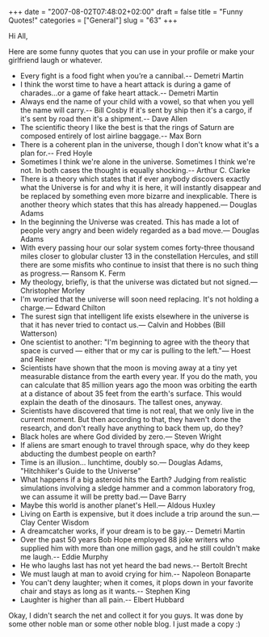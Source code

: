 +++
date = "2007-08-02T07:48:02+02:00"
draft = false
title = "Funny Quotes!"
categories = ["General"]
slug = "63"
+++

Hi All,

Here are some funny quotes that you can use in your profile or make your girlfriend laugh or whatever.

- Every fight is a food fight when you’re a cannibal.-- Demetri Martin
- I think the worst time to have a heart attack is during a game of charades...or a game of fake heart attack.-- Demetri Martin
- Always end the name of your child with a vowel, so that when you yell the name will carry.-- Bill Cosby
If it's sent by ship then it's a cargo, if it's sent by road then it's a shipment.-- Dave Allen
- The scientific theory I like the best is that the rings of Saturn are composed entirely of lost airline baggage.-- Max Born
- There is a coherent plan in the universe, though I don't know what it's a plan for.-- Fred Hoyle
- Sometimes I think we're alone in the universe. Sometimes I think we're not. In both cases the thought is equally shocking.-- Arthur C. Clarke
- There is a theory which states that if ever anybody discovers exactly what the Universe is for and why it is here, it will instantly disappear and be replaced by something even more bizarre and inexplicable. There is another theory which states that this has already happened.— Douglas Adams
- In the beginning the Universe was created. This has made a lot of people very angry and been widely regarded as a bad move.— Douglas Adams
- With every passing hour our solar system comes forty-three thousand miles closer to globular cluster 13 in the constellation Hercules, and still there are some misfits who continue to insist that there is no such thing as progress.— Ransom K. Ferm
- My theology, briefly, is that the universe was dictated but not signed.— Christopher Morley
- I'm worried that the universe will soon need replacing. It's not holding a charge.— Edward Chilton
- The surest sign that intelligent life exists elsewhere in the universe is that it has never tried to contact us.— Calvin and Hobbes (Bill Watterson)
- One scientist to another: "I'm beginning to agree with the theory that space is curved — either that or my car is pulling to the left."— Hoest and Reiner
- Scientists have shown that the moon is moving away at a tiny yet measurable distance from the earth every year. If you do the math, you can calculate that 85 million years ago the moon was orbiting the earth at a distance of about 35 feet from the earth's surface. This would explain the death of the dinosaurs. The tallest ones, anyway.
- Scientists have discovered that time is not real, that we only live in the current moment. But then according to that, they haven't done the research, and don't really have anything to back them up, do they?
- Black holes are where God divided by zero.— Steven Wright
- If aliens are smart enough to travel through space, why do they keep abducting the dumbest people on earth?
- Time is an illusion... lunchtime, doubly so.— Douglas Adams, "Hitchhiker's Guide to the Universe"
- What happens if a big asteroid hits the Earth? Judging from realistic simulations involving a sledge hammer and a common laboratory frog, we can assume it will be pretty bad.— Dave Barry
- Maybe this world is another planet's Hell.— Aldous Huxley
- Living on Earth is expensive, but it does include a trip around the sun.— Clay Center Wisdom
- A dreamcatcher works, if your dream is to be gay.-- Demetri Martin
- Over the past 50 years Bob Hope employed 88 joke writers who supplied him with more than one million gags, and he still couldn't make me laugh.-- Eddie Murphy
- He who laughs last has not yet heard the bad news.-- Bertolt Brecht
- We must laugh at man to avoid crying for him.-- Napoleon Bonaparte
- You can't deny laughter; when it comes, it plops down in your favorite chair and stays as long as it wants.-- Stephen King
- Laughter is higher than all pain.-- Elbert Hubbard

Okay, I didn't search the net and collect it for you guys. It was done by some other noble man or some other noble blog. I just made a copy :)
